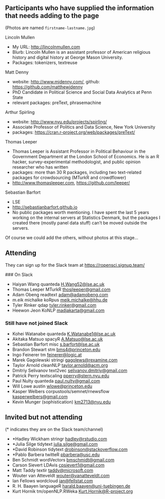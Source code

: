 ## Participants who have supplied the information that needs adding to the page

(Photos are named `firstname-lastname.jpg`)

Lincoln Mullen
- My URL: http://lincolnmullen.com
- Blurb: Lincoln Mullen is an assistant professor of American religious history and digital history at George Mason University.
- Packages: tokenizers, textreuse

Matt Denny
- website: http://www.mjdenny.com/, github: https://github.com/matthewjdenny
- PhD Candidate in Political Science and Social Data Analytics at Penn State
- relevant packages: preText, phrasemachine

Arthur Spirling
- website: http://www.nyu.edu/projects/spirling/
- Associate Professor of Politics and Data Science, New York University
- packages: https://cran.r-project.org/web/packages/preText/

Thomas Leeper
- Thomas Leeper is Assistant Professor in Political Behaviour in the Government Department at the London School of Economics. He is an R hacker, survey-experimental methodologist, and public opinion researcher who has written
- packages: more than 30 R packages, including two text-related packages for crowdsourcing (MTurkR and crowdflower)
- http://www.thomasleeper.com, https://github.com/leeper/

Sebastian Barfort
- LSE
- http://sebastianbarfort.github.io
- No public packages worth mentioning. I have spent the last 5 years working on the internal servers at Statistics Denmark, but the packages I created there (mostly panel data stuff) can’t be moved outside the servers.


Of course we could add the others, without photos at this stage...

## Attending

They can sign up for the Slack team at https://ropensci.signup.team/

### On Slack

- Haiyan Wang	quanteda	H.Wang52@lse.ac.uk
- Thomas Leeper	MTurkR	thosjleeper@gmail.com
- Adam Obeng	readtext	adam@adamobeng.com
- m.eik michalke	koRpus	meik.michalke@hhu.de
- Tyler Rinker	qdap	tyler.rinker@gmail.com
- Heewon Jeon	KoNLP	madjakarta@gmail.com

### Still have not joined Slack

- Kohei Watanabe	quanteda	K.Watanabe1@lse.ac.uk
- Akitaka Matsuo	spacyR	A.Matsuo@lse.ac.uk
- Sebastian Barfort	misc	s.barfort@lse.ac.uk
- Brandon Stewart	stm	bms4@princeton.edu
- Ingo Feinerer	tm	feinerer@logic.at
- Marek Gagolewski	stringi	gagolews@rexamine.com
- Taylor Arnold	cleanNLP	taylor.arnold@acm.org
- Dmitriy Selivanov	text2vec	selivanov.dmitriy@gmail.com
- Patrick Perry	textscaling	pperry@stern.nyu.edu
- Paul Nulty	quanteda	paul.nulty@gmail.com
- Will Lowe	austin	wlowe@princeton.edu
- Kasper Welbers	corpustools/semnet/rnewsflow	kasperwelbers@gmail.com
- Kevin Munger	(sophistication)	km2713@nyu.edu

## Invited but not attending

(* indicates they are on the Slack team/channel)

- *Hadley Wickham	stringr	hadley@rstudio.com
- *Julia Silge	tidytext	julia.silge@gmail.com
- *David Robinson	tidytext	drobinson@stackoverflow.com
- *Pablo Barbera	twitteR	pbarbera@usc.edu
- Ben Schmidt	wordVectors	bmschmidt@gmail.com
- Carson Sievert	LDAvis	cpsievert1@gmail.com
- Matt Taddy	textir	taddy@microsoft.com
- Wouter van Atteveldt		wouter@vanatteveldt.com
- Ian Fellows	wordcloud	ian@fellstat.com
- R. H. Baayen	languageR	harald.baayen@uni-tuebingen.de
- Kurt Hornik	tm/openNLP.RWeka	Kurt.Hornik@R-project.org
